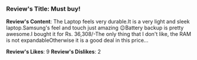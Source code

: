### Review's Title: Must buy!

**Review's Content**:
The Laptop feels very durable.It is a very light and sleek laptop.Samsung's feel and touch just amazing 😉Battery backup is pretty awesome.I bought it for  Rs. 36,308/-The only thing that I don't like, the RAM is not expandableOtherwise it is a good deal in this price...

**Review's Likes**: 9
**Review's Dislikes**: 2
